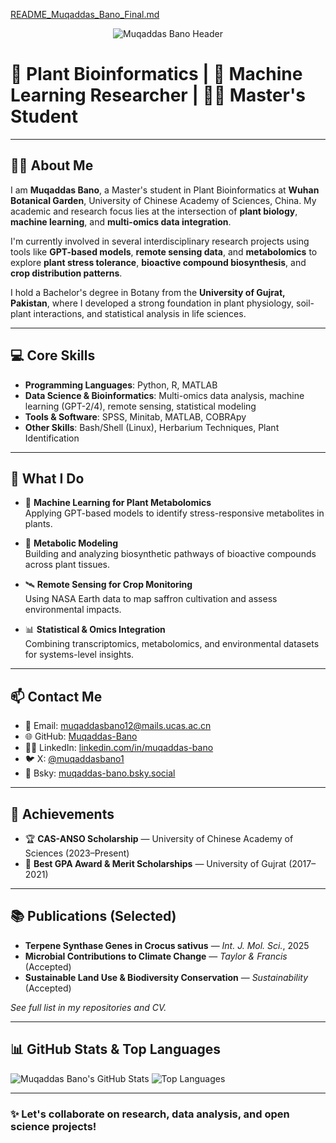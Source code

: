 
[README_Muqaddas_Bano_Final.md](https://github.com/user-attachments/files/22709597/README_Muqaddas_Bano_Final.md)

<!-- Banner/Header -->
<p align="center">
  <img src="2aac602b-7a75-4c5a-80e9-925159a759f5.png" alt="Muqaddas Bano Header" />
</p>

# 🌱 Plant Bioinformatics | 🧠 Machine Learning Researcher | 👩‍🔬 Master's Student

---

## 👩‍🔬 About Me

I am **Muqaddas Bano**, a Master's student in Plant Bioinformatics at **Wuhan Botanical Garden**, University of Chinese Academy of Sciences, China. My academic and research focus lies at the intersection of **plant biology**, **machine learning**, and **multi-omics data integration**.

I'm currently involved in several interdisciplinary research projects using tools like **GPT-based models**, **remote sensing data**, and **metabolomics** to explore **plant stress tolerance**, **bioactive compound biosynthesis**, and **crop distribution patterns**.

I hold a Bachelor's degree in Botany from the **University of Gujrat, Pakistan**, where I developed a strong foundation in plant physiology, soil-plant interactions, and statistical analysis in life sciences.

---

## 💻 Core Skills

- **Programming Languages**: Python, R, MATLAB  
- **Data Science & Bioinformatics**: Multi-omics data analysis, machine learning (GPT-2/4), remote sensing, statistical modeling  
- **Tools & Software**: SPSS, Minitab, MATLAB, COBRApy  
- **Other Skills**: Bash/Shell (Linux), Herbarium Techniques, Plant Identification

---

## 🔬 What I Do

- 🌿 **Machine Learning for Plant Metabolomics**  
  Applying GPT-based models to identify stress-responsive metabolites in plants.

- 🧬 **Metabolic Modeling**  
  Building and analyzing biosynthetic pathways of bioactive compounds across plant tissues.

- 🛰️ **Remote Sensing for Crop Monitoring**  
  Using NASA Earth data to map saffron cultivation and assess environmental impacts.

- 📊 **Statistical & Omics Integration**  
  Combining transcriptomics, metabolomics, and environmental datasets for systems-level insights.

---

## 📫 Contact Me

- 📧 Email: muqaddasbano12@mails.ucas.ac.cn  
- 🌐 GitHub: [Muqaddas-Bano](https://github.com/Muqaddas-Bano)  
- 🧑‍🎓 LinkedIn: [linkedin.com/in/muqaddas-bano](https://www.linkedin.com/in/muqaddas-bano)  
- 🐦 X: [@muqaddasbano1](https://x.com/muqaddasbano1)  
- 🔗 Bsky: [muqaddas-bano.bsky.social](https://muqaddas-bano.bsky.social)

---

## 🏅 Achievements

- 🏆 **CAS-ANSO Scholarship** — University of Chinese Academy of Sciences (2023–Present)  
- 🥇 **Best GPA Award & Merit Scholarships** — University of Gujrat (2017–2021)

---

## 📚 Publications (Selected)

- **Terpene Synthase Genes in Crocus sativus** — *Int. J. Mol. Sci.*, 2025  
- **Microbial Contributions to Climate Change** — *Taylor & Francis* (Accepted)  
- **Sustainable Land Use & Biodiversity Conservation** — *Sustainability* (Accepted)

*See full list in my repositories and CV.*

---

## 📊 GitHub Stats & Top Languages

![Muqaddas Bano's GitHub Stats](https://github-readme-stats.vercel.app/api?username=Muqaddas-Bano&show_icons=true&theme=default)
![Top Languages](https://github-readme-stats.vercel.app/api/top-langs/?username=Muqaddas-Bano&layout=compact)

---

### ✨ Let's collaborate on research, data analysis, and open science projects!
